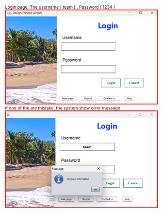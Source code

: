 Login page, The username ( team ) , Password ( 1234 )
![image alt](https://github.com/YaminBadawi/Hotel-Booking-System/blob/e3221dac388daa507efc5fb56304ce026e9b42a1/Login-page.png)
 if one of the are mistake, the system show error message 
![image alt](https://github.com/YaminBadawi/Hotel-Booking-System/blob/3cbdd33a49c752d9ff9ef89c15dd3b451aab73f3/Login1-page.png)

